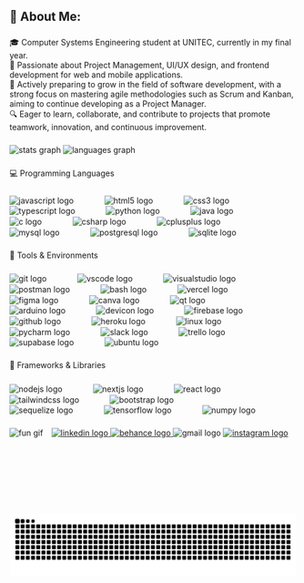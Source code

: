 <h2 align="left">💫 About Me:</h2>

###

<p align="left">🎓 Computer Systems Engineering student at UNITEC, currently in my final year.<br>💼 Passionate about Project Management, UI/UX design, and frontend development for web and mobile applications.<br>🚀 Actively preparing to grow in the field of software development, with a strong focus on mastering agile methodologies such as Scrum and Kanban, aiming to continue developing as a Project Manager.<br>🔍 Eager to learn, collaborate, and contribute to projects that promote teamwork, innovation, and continuous improvement.</p>

###

<div align="left">
  <img src="https://github-readme-stats.vercel.app/api?username=jorgefranciscopaz&hide_title=false&hide_rank=false&show_icons=true&include_all_commits=true&count_private=true&disable_animations=false&theme=dracula&locale=en&hide_border=false" height="150" alt="stats graph"  />
  <img src="https://github-readme-stats.vercel.app/api/top-langs?username=jorgefranciscopaz&locale=en&hide_title=false&layout=compact&card_width=320&langs_count=5&theme=dracula&hide_border=false" height="150" alt="languages graph"  />
</div>

###

<p align="left">💻 Programming Languages</p>

###

<div align="left">
  <img src="https://cdn.jsdelivr.net/gh/devicons/devicon/icons/javascript/javascript-original.svg" style="height: 30px; margin-right: 50px; vertical-align: middle;" alt="javascript logo" />
  <img src="https://cdn.jsdelivr.net/gh/devicons/devicon/icons/html5/html5-original.svg" style="height: 30px; margin-right: 50px; vertical-align: middle;" alt="html5 logo" />
  <img src="https://cdn.jsdelivr.net/gh/devicons/devicon/icons/css3/css3-original.svg" style="height: 30px; margin-right: 50px; vertical-align: middle;" alt="css3 logo" />
  <img src="https://cdn.jsdelivr.net/gh/devicons/devicon/icons/typescript/typescript-original.svg" style="height: 30px; margin-right: 50px; vertical-align: middle;" alt="typescript logo" />
  <img src="https://cdn.jsdelivr.net/gh/devicons/devicon/icons/python/python-original.svg" style="height: 30px; margin-right: 50px; vertical-align: middle;" alt="python logo" />
  <img src="https://cdn.jsdelivr.net/gh/devicons/devicon/icons/java/java-original.svg" style="height: 30px; margin-right: 50px; vertical-align: middle;" alt="java logo" />
  <img src="https://cdn.jsdelivr.net/gh/devicons/devicon/icons/c/c-original.svg" style="height: 30px; margin-right: 50px; vertical-align: middle;" alt="c logo" />
  <img src="https://cdn.jsdelivr.net/gh/devicons/devicon/icons/csharp/csharp-original.svg" style="height: 30px; margin-right: 50px; vertical-align: middle;" alt="csharp logo" />
  <img src="https://cdn.jsdelivr.net/gh/devicons/devicon/icons/cplusplus/cplusplus-original.svg" style="height: 30px; margin-right: 50px; vertical-align: middle;" alt="cplusplus logo" />
  <img src="https://cdn.simpleicons.org/mysql/4479A1" style="height: 30px; margin-right: 50px; vertical-align: middle;" alt="mysql logo" />
  <img src="https://cdn.jsdelivr.net/gh/devicons/devicon/icons/postgresql/postgresql-original.svg" style="height: 30px; margin-right: 50px; vertical-align: middle;" alt="postgresql logo" />
  <img src="https://skillicons.dev/icons?i=sqlite" style="height: 30px; margin-right: 50px; vertical-align: middle;" alt="sqlite logo" />
</div>

###

<p align="left">🧰 Tools & Environments</p>

###

<div align="left">
  <img src="https://skillicons.dev/icons?i=git" style="height: 30px; margin-right: 50px; vertical-align: middle;" alt="git logo" />
  <img src="https://cdn.jsdelivr.net/gh/devicons/devicon/icons/vscode/vscode-original.svg" style="height: 30px; margin-right: 50px; vertical-align: middle;" alt="vscode logo" />
  <img src="https://cdn.jsdelivr.net/gh/devicons/devicon/icons/visualstudio/visualstudio-plain.svg" style="height: 30px; margin-right: 50px; vertical-align: middle;" alt="visualstudio logo" />
  <img src="https://cdn.simpleicons.org/postman/FF6C37" style="height: 30px; margin-right: 50px; vertical-align: middle;" alt="postman logo" />
  <img src="https://cdn.jsdelivr.net/gh/devicons/devicon/icons/bash/bash-original.svg" style="height: 30px; margin-right: 50px; vertical-align: middle;" alt="bash logo" />
  <img src="https://img.shields.io/badge/Vercel-000000?logo=vercel&logoColor=white&style=for-the-badge" style="height: 30px; margin-right: 50px; vertical-align: middle;" alt="vercel logo" />
  <img src="https://cdn.jsdelivr.net/gh/devicons/devicon/icons/figma/figma-original.svg" style="height: 30px; margin-right: 50px; vertical-align: middle;" alt="figma logo" />
  <img src="https://cdn.jsdelivr.net/gh/devicons/devicon/icons/canva/canva-original.svg" style="height: 30px; margin-right: 50px; vertical-align: middle;" alt="canva logo" />
  <img src="https://cdn.jsdelivr.net/gh/devicons/devicon/icons/qt/qt-original.svg" style="height: 30px; margin-right: 50px; vertical-align: middle;" alt="qt logo" />
  <img src="https://cdn.simpleicons.org/arduino/00979D" style="height: 30px; margin-right: 50px; vertical-align: middle;" alt="arduino logo" />
  <img src="https://cdn.jsdelivr.net/gh/devicons/devicon/icons/devicon/devicon-original.svg" style="height: 30px; margin-right: 50px; vertical-align: middle;" alt="devicon logo" />
  <img src="https://cdn.jsdelivr.net/gh/devicons/devicon/icons/firebase/firebase-plain.svg" style="height: 30px; margin-right: 50px; vertical-align: middle;" alt="firebase logo" />
  <img src="https://skillicons.dev/icons?i=github" style="height: 30px; margin-right: 50px; vertical-align: middle;" alt="github logo" />
  <img src="https://skillicons.dev/icons?i=heroku" style="height: 30px; margin-right: 50px; vertical-align: middle;" alt="heroku logo" />
  <img src="https://cdn.jsdelivr.net/gh/devicons/devicon/icons/linux/linux-original.svg" style="height: 30px; margin-right: 50px; vertical-align: middle;" alt="linux logo" />
  <img src="https://cdn.jsdelivr.net/gh/devicons/devicon/icons/pycharm/pycharm-original.svg" style="height: 30px; margin-right: 50px; vertical-align: middle;" alt="pycharm logo" />
  <img src="https://cdn.jsdelivr.net/gh/devicons/devicon/icons/slack/slack-original.svg" style="height: 30px; margin-right: 50px; vertical-align: middle;" alt="slack logo" />
  <img src="https://cdn.jsdelivr.net/gh/devicons/devicon/icons/trello/trello-plain.svg" style="height: 30px; margin-right: 50px; vertical-align: middle;" alt="trello logo" />
  <img src="https://cdn.simpleicons.org/supabase/3ECF8E" style="height: 30px; margin-right: 50px; vertical-align: middle;" alt="supabase logo" />
  <img src="https://cdn.simpleicons.org/ubuntu/E95420" style="height: 30px; margin-right: 50px; vertical-align: middle;" alt="ubuntu logo" />
</div>

###

<p align="left">🔧 Frameworks & Libraries</p>

###

<div align="left">
  <img src="https://cdn.jsdelivr.net/gh/devicons/devicon/icons/nodejs/nodejs-original.svg" style="height: 30px; margin-right: 50px; vertical-align: middle;" alt="nodejs logo" />
  <img src="https://cdn.jsdelivr.net/gh/devicons/devicon/icons/nextjs/nextjs-original.svg" style="height: 30px; margin-right: 50px; vertical-align: middle;" alt="nextjs logo" />
  <img src="https://cdn.jsdelivr.net/gh/devicons/devicon/icons/react/react-original.svg" style="height: 30px; margin-right: 50px; vertical-align: middle;" alt="react logo" />
  <img src="https://cdn.simpleicons.org/tailwindcss/06B6D4" style="height: 30px; margin-right: 50px; vertical-align: middle;" alt="tailwindcss logo" />
  <img src="https://cdn.jsdelivr.net/gh/devicons/devicon/icons/bootstrap/bootstrap-original.svg" style="height: 30px; margin-right: 50px; vertical-align: middle;" alt="bootstrap logo" />
  <img src="https://cdn.jsdelivr.net/gh/devicons/devicon/icons/sequelize/sequelize-original.svg" style="height: 30px; margin-right: 50px; vertical-align: middle;" alt="sequelize logo" />
  <img src="https://cdn.jsdelivr.net/gh/devicons/devicon/icons/tensorflow/tensorflow-original.svg" style="height: 30px; margin-right: 50px; vertical-align: middle;" alt="tensorflow logo" />
  <img src="https://cdn.jsdelivr.net/gh/devicons/devicon/icons/numpy/numpy-original.svg" style="height: 30px; margin-right: 50px; vertical-align: middle;" alt="numpy logo" />
</div>

###

<img align="left" src="https://media.giphy.com/media/v1.Y2lkPTc5MGI3NjExeTZzaWd6cHBpMjE2c29oeXY2NzFzeXRsNmh5YjNlaDI5Z3Q3MXVtMyZlcD12MV9naWZzX3NlYXJjaCZjdD1n/lJNoBCvQYp7nq/giphy.gif" style="height: 150px; margin-right: 15px; vertical-align: middle;" alt="fun gif" />

###

<div align="left">
  <a href="https://www.linkedin.com/in/jorge-paz-64a7a130a/" target="_blank">
    <img src="https://img.shields.io/static/v1?message=LinkedIn&logo=linkedin&label=&color=0077B5&logoColor=white&labelColor=&style=for-the-badge" height="40" alt="linkedin logo"  />
  </a>
  <a href="https://www.behance.net/jorgefranciscopaz011" target="_blank">
    <img src="https://img.shields.io/static/v1?message=Behance&logo=behance&label=&color=1769ff&logoColor=white&labelColor=&style=for-the-badge" height="40" alt="behance logo"  />
  </a>
  <img src="https://img.shields.io/static/v1?message=Gmail&logo=gmail&label=&color=D14836&logoColor=white&labelColor=&style=for-the-badge" height="40" alt="gmail logo"  />
  <a href="https://www.instagram.com/jfrancisco.pz041016/" target="_blank">
    <img src="https://img.shields.io/static/v1?message=Instagram&logo=instagram&label=&color=E4405F&logoColor=white&labelColor=&style=for-the-badge" height="40" alt="instagram logo"  />
  </a>
</div>

###

<br clear="both">

<img src="https://github.com/jorgefranciscopaz/jorgefranciscopaz/blob/output/snake.svg" alt="Snake animation" />

###
